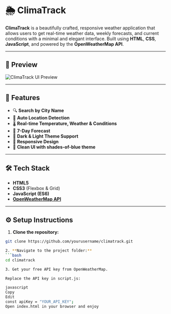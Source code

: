# 🌦️ ClimaTrack

**ClimaTrack** is a beautifully crafted, responsive weather application that allows users to get real-time weather data, weekly forecasts, and current conditions with a minimal and elegant interface. Built using **HTML**, **CSS**, **JavaScript**, and powered by the **OpenWeatherMap API**.

---

## 📸 Preview

![ClimaTrack UI Preview](assets/screenshot.png) <!-- Replace with actual path or URL of screenshot -->

---

## 🚀 Features

- 🔍 **Search by City Name**
- 📍 **Auto Location Detection**
- 🌡️ **Real-time Temperature, Weather & Conditions**
- 📆 **7-Day Forecast**
- 🌙 **Dark & Light Theme Support**
- 📱 **Responsive Design**
- 🎨 **Clean UI with shades-of-blue theme**

---

## 🛠️ Tech Stack

- **HTML5**
- **CSS3** (Flexbox & Grid)
- **JavaScript (ES6)**
- **[OpenWeatherMap API](https://openweathermap.org/api)**

---

## ⚙️ Setup Instructions

1. **Clone the repository:**
```bash
git clone https://github.com/yourusername/climatrack.git

2. **Navigate to the project folder:**
```bash
cd climatrack

3. Get your free API key from OpenWeatherMap.

Replace the API key in script.js:

javascript
Copy
Edit
const apiKey = "YOUR_API_KEY";
Open index.html in your browser and enjoy 
